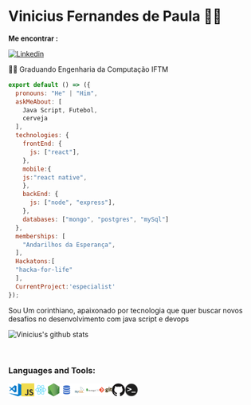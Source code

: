 # Vinicius Fernandes de Paula 👨‍💻

<b>Me encontrar : </b>

[![Linkedin](https://img.shields.io/badge/-LinkedIn-222222?style=flat-square&logo=Linkedin&logoColor=white&link=https://www.linkedin.com/in/sudiptoghosh99/)](https://www.linkedin.com/in/vinicius-fernandes-6b03021ab/)


👨‍🎓 Graduando Engenharia da Computação IFTM

```js
export default () => ({
  pronouns: "He" | "Him",
  askMeAbout: [
    Java Script, Futebol,
    cerveja
  ],
  technologies: {
    frontEnd: {
      js: ["react"],
    },
    mobile:{
    js:"react native",
    },
    backEnd: {
      js: ["node", "express"],
    },
    databases: ["mongo", "postgres", "mySql"]
  },
  memberships: [
    "Andarilhos da Esperança",
  ],
  Hackatons:[
  "hacka-for-life"
  ],
  CurrentProject:'especialist'
});
```

Sou Um corinthiano, apaixonado por tecnologia que quer buscar novos desafios no desenvolvimento com java script e devops

![Vinicius's github stats](https://github-readme-stats.vercel.app/api?username=vinicimdohs&show_icons=true&theme=radical)



<br />

### Languages and Tools:

<img align="left" alt="Visual Studio Code" width="26px" src="https://raw.githubusercontent.com/github/explore/80688e429a7d4ef2fca1e82350fe8e3517d3494d/topics/visual-studio-code/visual-studio-code.png" 
/>
<img align="left" alt="JavaScript" width="26px" src="https://raw.githubusercontent.com/github/explore/80688e429a7d4ef2fca1e82350fe8e3517d3494d/topics/javascript/javascript.png" />
<img align="left" alt="React" width="26px" src="https://raw.githubusercontent.com/github/explore/80688e429a7d4ef2fca1e82350fe8e3517d3494d/topics/react/react.png" />
<img align="left" alt="Node.js" width="26px" src="https://raw.githubusercontent.com/github/explore/80688e429a7d4ef2fca1e82350fe8e3517d3494d/topics/nodejs/nodejs.png" />
<img align="left" alt="SQL" width="26px" src="https://raw.githubusercontent.com/github/explore/80688e429a7d4ef2fca1e82350fe8e3517d3494d/topics/sql/sql.png" />
<img align="left" alt="MySQL" width="26px" src="https://raw.githubusercontent.com/github/explore/80688e429a7d4ef2fca1e82350fe8e3517d3494d/topics/mysql/mysql.png" />
<img align="left" alt="MongoDB" width="26px" src="https://raw.githubusercontent.com/github/explore/80688e429a7d4ef2fca1e82350fe8e3517d3494d/topics/mongodb/mongodb.png" />
<img align="left" alt="Git" width="26px" src="https://raw.githubusercontent.com/github/explore/80688e429a7d4ef2fca1e82350fe8e3517d3494d/topics/git/git.png" />
<img align="left" alt="GitHub" width="26px" src="https://raw.githubusercontent.com/github/explore/78df643247d429f6cc873026c0622819ad797942/topics/github/github.png" />
<img align="left" alt="Terminal" width="26px" src="https://raw.githubusercontent.com/github/explore/80688e429a7d4ef2fca1e82350fe8e3517d3494d/topics/terminal/terminal.png" />

<br />
<br />



